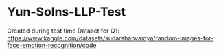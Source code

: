 # Yun-Solns-LLP-Test
Created during test time
Dataset for Q1: https://www.kaggle.com/datasets/sudarshanvaidya/random-images-for-face-emotion-recognition/code 
